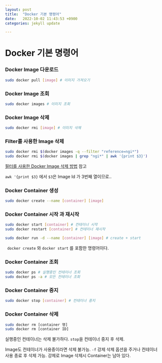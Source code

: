 ```yaml
---
layout: post
title:  "Docker 기본 명령어"
date:   2022-10-02 11:43:53 +0900
categories: jekyll update

---
```


# Docker 기본 명령어



### Docker Image 다운로드

```bash
sudo docker pull [image] # 이미지 가져오기
```

### Docker Image 조회

``` bash
sudo docker images # 이미지 조회
```

### Docker Image 삭제

```bash
sudo docker rmi [image] # 이미지 삭제
```

### Filter를 사용한 Image 삭제

``` bash
sudo docker rmi $(docker images -q --filter "reference=ngi*")
sudo docker rmi $(docker images | grep "ngi*" | awk '{print $3}')
```

[필터를 사용한 Docker Image 삭제 방법](https://velog.io/@soonbee/docker-image%EB%A5%BC-%EC%82%AD%EC%A0%9C%ED%95%98%EB%8A%94-%EB%8B%A4%EC%96%91%ED%95%9C-%EB%B0%A9%EB%B2%95%EB%93%A4) 참고

```awk '{print $3}``` 에서 ```$3```은 Image Id 가 3번째 열이므로..

 

### Docker Container 생성

```bash
sudo docker create --name [container] [image]
```

### Docker Container 시작 과 재시작

``` bash
sudo docker start [container] # 컨테이너 시작
sudo docker restart [container] # 컨테이너 재시작

sudo docker run -d --name [container] [image] # create + start
```

``` docker create``` 와 ```docker start``` 를 포함한 명령어이다.

### Docker Container 조회

``` bash
sudo docker ps # 실행중인 컨테이너 조회
sudo docker ps -a # 모든 컨테이너 조회
```

### Docker Container 중지

```bash
sudo docker stop [container] # 컨테이너 중지
```

### Docker Container 삭제

```bash
sudo docker rm [container 명]
sudo docker rm [container ID]
```

실행중인 컨테이너는 삭제 불가하다. ```stop```을 컨테이너 중지 후 삭제.

Image도 컨테이너가 사용중이라면 삭제 불가능. ```-f``` 강제 삭제 옵션을 주거나 컨테이너 사용 종료 후 삭제 가능. 강제로 Image 삭제시 Container는 남아 있다.





